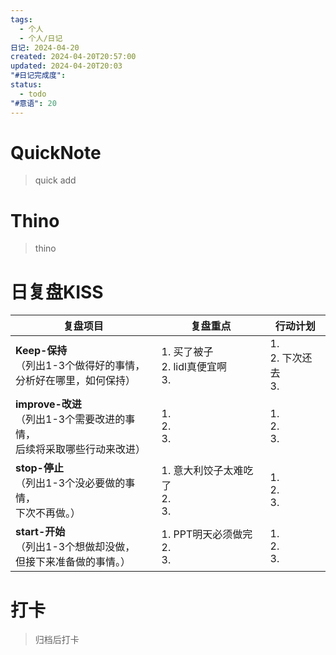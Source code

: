 ```yaml
---
tags:
  - 个人
  - 个人/日记
日记: 2024-04-20
created: 2024-04-20T20:57:00
updated: 2024-04-20T20:03
"#日记完成度": 
status:
  - todo
"#意语": 20
---
```

# QuickNote
> quick add

# Thino
> thino

# 日复盘KISS
| **复盘项目**                                             | **复盘重点**                      | **行动计划**              |
| ---------------------------------------------------- | ----------------------------- | --------------------- |
| **Keep-保持**<br>（列出1-3个做得好的事情，<br>   分析好在哪里，如何保持）     | 1.  买了被子<br>2. lidl真便宜啊<br>3. | 1.  <br>2. 下次还去<br>3. |
| **improve-改进**<br>（列出1-3个需要改进的事情，<br>  后续将采取哪些行动来改进） | 1.  <br>2. <br>3.             | 1.  <br>2. <br>3.     |
| **stop-停止**<br>（列出1-3个没必要做的事情，<br>下次不再做。）            | 1.  意大利饺子太难吃了<br>2. <br>3.    | 1.  <br>2. <br>3.     |
| **start-开始**<br>（列出1-3个想做却没做，<br>但接下来准备做的事情。）        | 1.  PPT明天必须做完<br>2. <br>3.    | 1.  <br>2. <br>3.     |



# 打卡
> 归档后打卡


